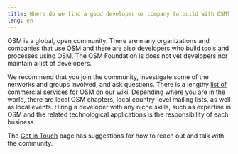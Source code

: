 ```yaml
---
title: Where do we find a good developer or company to build with OSM?
lang: en
---
```


OSM is a global, open community. There are many organizations and companies that use OSM and there are also developers who build tools and processes using OSM. The OSM Foundation is does not vet developers nor maintain a list of developers.

We recommend that you join the community, investigate some of the networks and groups involved, and ask questions. There is a lengthy [list of commercial services for OSM on our wiki](https://wiki.openstreetmap.org/wiki/Commercial_OSM_Software_and_Services). Depending where you are in the world, there are local OSM chapters, local country-level mailing lists, as well as local events. Hiring a developer with any niche skills, such as expertise in OSM and the related technological applications is the responsibility of each business.

The [Get in Touch]({{site.baseurl}}/about-osm-community/get-in-touch/) page has suggestions for how to reach out and talk with the community.